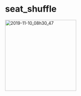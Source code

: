 # seat_shuffle


<img width="233" alt="2019-11-10_08h30_47" src="https://user-images.githubusercontent.com/8399688/68536359-f8a7a180-0394-11ea-882c-c95dec3fc0e5.png">
